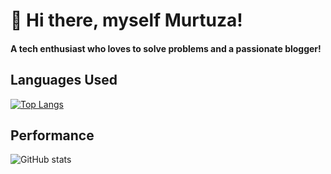 # :wave: Hi there, myself Murtuza!
####    A tech enthusiast who loves to solve problems and a passionate blogger!


## Languages Used

[![Top Langs](https://github-readme-stats.vercel.app/api/top-langs/?username=murtuzaalisurti)](https://github.com/murtuzaalisurti)


## Performance

![GitHub stats](https://github-readme-stats.vercel.app/api?username=murtuzaalisurti&show_icons=true)  



